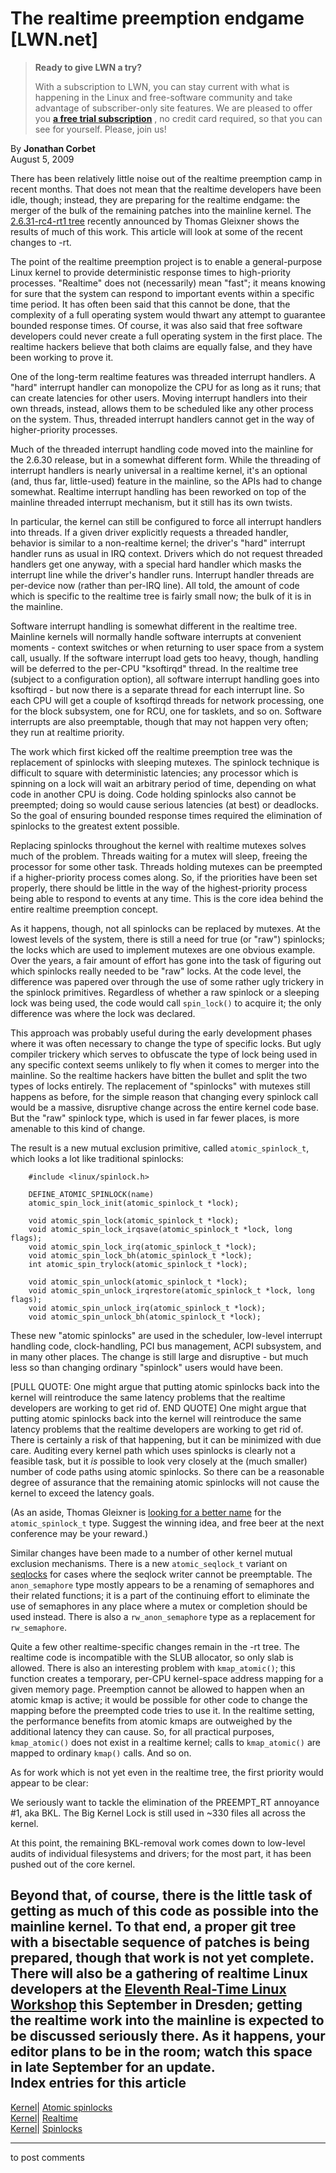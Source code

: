 # The realtime preemption endgame [LWN.net]

> **Ready to give LWN a try?**
> 
> With a subscription to LWN, you can stay current with what is happening in the Linux and free-software community and take advantage of subscriber-only site features. We are pleased to offer you **[a free trial subscription](https://lwn.net/Promo/nst-trial/claim)** , no credit card required, so that you can see for yourself. Please, join us! 

By **Jonathan Corbet**  
August 5, 2009 

There has been relatively little noise out of the realtime preemption camp in recent months. That does not mean that the realtime developers have been idle, though; instead, they are preparing for the realtime endgame: the merger of the bulk of the remaining patches into the mainline kernel. The [2.6.31-rc4-rt1 tree](http://lwn.net/Articles/344439/) recently announced by Thomas Gleixner shows the results of much of this work. This article will look at some of the recent changes to -rt. 

The point of the realtime preemption project is to enable a general-purpose Linux kernel to provide deterministic response times to high-priority processes. "Realtime" does not (necessarily) mean "fast"; it means knowing for sure that the system can respond to important events within a specific time period. It has often been said that this cannot be done, that the complexity of a full operating system would thwart any attempt to guarantee bounded response times. Of course, it was also said that free software developers could never create a full operating system in the first place. The realtime hackers believe that both claims are equally false, and they have been working to prove it. 

One of the long-term realtime features was threaded interrupt handlers. A "hard" interrupt handler can monopolize the CPU for as long as it runs; that can create latencies for other users. Moving interrupt handlers into their own threads, instead, allows them to be scheduled like any other process on the system. Thus, threaded interrupt handlers cannot get in the way of higher-priority processes. 

Much of the threaded interrupt handling code moved into the mainline for the 2.6.30 release, but in a somewhat different form. While the threading of interrupt handlers is nearly universal in a realtime kernel, it's an optional (and, thus far, little-used) feature in the mainline, so the APIs had to change somewhat. Realtime interrupt handling has been reworked on top of the mainline threaded interrupt mechanism, but it still has its own twists. 

In particular, the kernel can still be configured to force all interrupt handlers into threads. If a given driver explicitly requests a threaded handler, behavior is similar to a non-realtime kernel; the driver's "hard" interrupt handler runs as usual in IRQ context. Drivers which do not request threaded handlers get one anyway, with a special hard handler which masks the interrupt line while the driver's handler runs. Interrupt handler threads are per-device now (rather than per-IRQ line). All told, the amount of code which is specific to the realtime tree is fairly small now; the bulk of it is in the mainline. 

Software interrupt handling is somewhat different in the realtime tree. Mainline kernels will normally handle software interrupts at convenient moments - context switches or when returning to user space from a system call, usually. If the software interrupt load gets too heavy, though, handling will be deferred to the per-CPU "ksoftirqd" thread. In the realtime tree (subject to a configuration option), all software interrupt handling goes into ksoftirqd - but now there is a separate thread for each interrupt line. So each CPU will get a couple of ksoftirqd threads for network processing, one for the block subsystem, one for RCU, one for tasklets, and so on. Software interrupts are also preemptable, though that may not happen very often; they run at realtime priority. 

The work which first kicked off the realtime preemption tree was the replacement of spinlocks with sleeping mutexes. The spinlock technique is difficult to square with deterministic latencies; any processor which is spinning on a lock will wait an arbitrary period of time, depending on what code in another CPU is doing. Code holding spinlocks also cannot be preempted; doing so would cause serious latencies (at best) or deadlocks. So the goal of ensuring bounded response times required the elimination of spinlocks to the greatest extent possible. 

Replacing spinlocks throughout the kernel with realtime mutexes solves much of the problem. Threads waiting for a mutex will sleep, freeing the processor for some other task. Threads holding mutexes can be preempted if a higher-priority process comes along. So, if the priorities have been set properly, there should be little in the way of the highest-priority process being able to respond to events at any time. This is the core idea behind the entire realtime preemption concept. 

As it happens, though, not all spinlocks can be replaced by mutexes. At the lowest levels of the system, there is still a need for true (or "raw") spinlocks; the locks which are used to implement mutexes are one obvious example. Over the years, a fair amount of effort has gone into the task of figuring out which spinlocks really needed to be "raw" locks. At the code level, the difference was papered over through the use of some rather ugly trickery in the spinlock primitives. Regardless of whether a raw spinlock or a sleeping lock was being used, the code would call `spin_lock()` to acquire it; the only difference was where the lock was declared. 

This approach was probably useful during the early development phases where it was often necessary to change the type of specific locks. But ugly compiler trickery which serves to obfuscate the type of lock being used in any specific context seems unlikely to fly when it comes to merger into the mainline. So the realtime hackers have bitten the bullet and split the two types of locks entirely. The replacement of "spinlocks" with mutexes still happens as before, for the simple reason that changing every spinlock call would be a massive, disruptive change across the entire kernel code base. But the "raw" spinlock type, which is used in far fewer places, is more amenable to this kind of change. 

The result is a new mutual exclusion primitive, called `atomic_spinlock_t`, which looks a lot like traditional spinlocks: 
    
    
        #include <linux/spinlock.h>
    
        DEFINE_ATOMIC_SPINLOCK(name)
        atomic_spin_lock_init(atomic_spinlock_t *lock);
    
        void atomic_spin_lock(atomic_spinlock_t *lock);    
        void atomic_spin_lock_irqsave(atomic_spinlock_t *lock, long flags);
        void atomic_spin_lock_irq(atomic_spinlock_t *lock);
        void atomic_spin_lock_bh(atomic_spinlock_t *lock);
        int atomic_spin_trylock(atomic_spinlock_t *lock);    
    
        void atomic_spin_unlock(atomic_spinlock_t *lock);
        void atomic_spin_unlock_irqrestore(atomic_spinlock_t *lock, long flags);
        void atomic_spin_unlock_irq(atomic_spinlock_t *lock);
        void atomic_spin_unlock_bh(atomic_spinlock_t *lock);
    

These new "atomic spinlocks" are used in the scheduler, low-level interrupt handling code, clock-handling, PCI bus management, ACPI subsystem, and in many other places. The change is still large and disruptive - but much less so than changing ordinary "spinlock" users would have been. 

[PULL QUOTE:  One might argue that putting atomic spinlocks back into the kernel will reintroduce the same latency problems that the realtime developers are working to get rid of.  END QUOTE] One might argue that putting atomic spinlocks back into the kernel will reintroduce the same latency problems that the realtime developers are working to get rid of. There is certainly a risk of that happening, but it can be minimized with due care. Auditing every kernel path which uses spinlocks is clearly not a feasible task, but it _is_ possible to look very closely at the (much smaller) number of code paths using atomic spinlocks. So there can be a reasonable degree of assurance that the remaining atomic spinlocks will not cause the kernel to exceed the latency goals. 

(As an aside, Thomas Gleixner is [looking for a better name](http://rt.wiki.kernel.org/index.php/Atomic_Spinlock) for the `atomic_spinlock_t` type. Suggest the winning idea, and free beer at the next conference may be your reward.) 

Similar changes have been made to a number of other kernel mutual exclusion mechanisms. There is a new `atomic_seqlock_t` variant on [seqlocks](http://lwn.net/Articles/22818/) for cases where the seqlock writer cannot be preemptable. The `anon_semaphore` type mostly appears to be a renaming of semaphores and their related functions; it is a part of the continuing effort to eliminate the use of semaphores in any place where a mutex or completion should be used instead. There is also a `rw_anon_semaphore` type as a replacement for `rw_semaphore`. 

Quite a few other realtime-specific changes remain in the -rt tree. The realtime code is incompatible with the SLUB allocator, so only slab is allowed. There is also an interesting problem with `kmap_atomic()`; this function creates a temporary, per-CPU kernel-space address mapping for a given memory page. Preemption cannot be allowed to happen when an atomic kmap is active; it would be possible for other code to change the mapping before the preempted code tries to use it. In the realtime setting, the performance benefits from atomic kmaps are outweighed by the additional latency they can cause. So, for all practical purposes, `kmap_atomic()` does not exist in a realtime kernel; calls to `kmap_atomic()` are mapped to ordinary `kmap()` calls. And so on. 

As for work which is not yet even in the realtime tree, the first priority would appear to be clear: 

We seriously want to tackle the elimination of the PREEMPT_RT annoyance #1, aka BKL. The Big Kernel Lock is still used in ~330 files all across the kernel. 

At this point, the remaining BKL-removal work comes down to low-level audits of individual filesystems and drivers; for the most part, it has been pushed out of the core kernel. 

Beyond that, of course, there is the little task of getting as much of this code as possible into the mainline kernel. To that end, a proper git tree with a bisectable sequence of patches is being prepared, though that work is not yet complete. There will also be a gathering of realtime Linux developers at the [Eleventh Real-Time Linux Workshop](http://www.osadl.org/RTLWS-2009.rtlws-2009.0.html) this September in Dresden; getting the realtime work into the mainline is expected to be discussed seriously there. As it happens, your editor plans to be in the room; watch this space in late September for an update.  
Index entries for this article  
---  
[Kernel](/Kernel/Index)| [Atomic spinlocks](/Kernel/Index#Atomic_spinlocks)  
[Kernel](/Kernel/Index)| [Realtime](/Kernel/Index#Realtime)  
[Kernel](/Kernel/Index)| [Spinlocks](/Kernel/Index#Spinlocks)  
  


* * *

to post comments 
